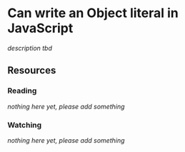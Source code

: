 # Can write an Object literal in JavaScript

_description tbd_

## Resources

### Reading

_nothing here yet, please add something_

### Watching

_nothing here yet, please add something_
